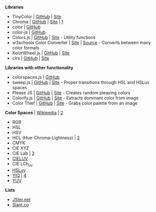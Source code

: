 **Libraries**

- TinyColor | [GitHub](https://github.com/bgrins/TinyColor) | [Site](https://bgrins.github.io/TinyColor/)
- Chroma | [GitHub](https://github.com/gka/chroma.js) | [Site](https://gka.github.io/chroma.js/) | [1]
- color | [GitHub](https://github.com/Qix-/color)
- color-js | [GitHub](https://github.com/brehaut/color-js)
- Colors.js | [GitHub](https://github.com/mbjordan/Colors) | [Site](http://honyovk.com/Colors/) - Utility functions
- w3schools Color Converter | [Site](https://www.w3schools.com/colors/colors_converter.asp) | [Source](https://www.w3schools.com/lib/w3color.js) - Converts between many color formats
- KolorWheel.js | [GitHub](https://github.com/ern0/kolorwheel.js) | [Site](http://linkbroker.hu/stuff/kolorwheel.js/)
- clrs | [GitHub](https://github.com/bit101/clrs) | [Site](http://www.bit-101.com/blog/?p=3979)

**Libraries with other functionality**

- colorspaces.js | [GitHub](https://github.com/boronine/colorspaces.js)
- sweep.js | [GitHub]() | [Site]() - Proper transitions through HSL and HSLuv spaces
- Please JS | [GitHub](https://github.com/Fooidge/PleaseJS) | [Site](http://www.checkman.io/please/) - Creates random pleasing colors
- Colorify.js | [GitHub](https://github.com/LukyVj/Colorify.js) | [Site](http://colorify.rocks/) - Extracts dominant color from image
- Color Thief | [GitHub](https://github.com/lokesh/color-thief/) | [Site](http://lokeshdhakar.com/projects/color-thief/) - Grabs color palette from an image

**Color Spaces** | [Wikipedia](https://en.wikipedia.org/wiki/Color_space) | [2]

- RGB
- HSL
- HSV
- HCL (Hue-Chroma-Lightness) | [3]
- CMYK
- CIE XYZ
- CIE Lab | [3]
- [CIELUV](https://en.wikipedia.org/wiki/CIELUV)
- CIE LCh<sub>uv<sub>
- [HSLuv](http://www.hsluv.org/)
- [YIQ](https://en.wikipedia.org/wiki/YIQ) | [4]
- [YUV](https://en.wikipedia.org/wiki/YUV)

**Lists**

- [JSter.net](http://jster.net/category/color-libraries)
- [Slant.co](https://www.slant.co/topics/1997/~javascript-libraries-for-color-manipulation)

[1]: http://old.driven-by-data.net/about/chromajs/
[2]: http://www.boronine.com/2012/03/26/Color-Spaces-for-Human-Beings/
[3]: https://www.vis4.net/blog/posts/avoid-equidistant-hsv-colors/
[4]: https://codepen.io/timseverien/pen/qjKYQK